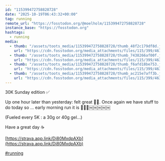 ```yaml
---
id: "115399472758828728"
date: "2025-10-19T06:43:32+00:00"
tag: running
remote_url: "https://fosstodon.org/@moelholm/115399472758828728"
instance_base: "https://fosstodon.org"
hashtags:
  - running
media:
  - thumb: "/assets/toots_media/115399472758828728/thumb_48f2c179df8d.jpeg"
    url: "https://cdn.fosstodon.org/media_attachments/files/115/399/461/743/362/221/original/070c8a09d8309bcd.jpeg"
  - thumb: "/assets/toots_media/115399472758828728/thumb_7438266af00f.jpeg"
    url: "https://cdn.fosstodon.org/media_attachments/files/115/399/463/519/537/254/original/983d28799164a8d7.jpeg"
  - thumb: "/assets/toots_media/115399472758828728/thumb_f6afd18be753.jpeg"
    url: "https://cdn.fosstodon.org/media_attachments/files/115/399/463/493/414/456/original/250b9f96eb7fc82f.jpeg"
  - thumb: "/assets/toots_media/115399472758828728/thumb_ac215e7aff3b.jpeg"
    url: "https://cdn.fosstodon.org/media_attachments/files/115/399/463/600/301/141/original/47646bc96b937095.jpeg"
---
```

30K Sunday edition ✅

Up one hour later than yesterday: felt great 👍🏻. Once again we have stuff to do today so … early morning run it is 🤠👏🏻￼￼￼￼￼

(Fueled every 5K : a 30g or 40g gel…)

Have a great day ☕️

[https://strava.app.link/Di80MxdpAXb](https://strava.app.link/Di80MxdpAXb)

[#running](https://fosstodon.org/tags/running)
